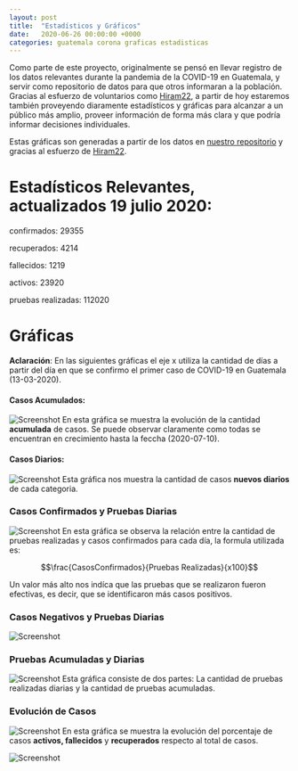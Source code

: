 ```yaml
---
layout: post
title:  "Estadísticos y Gráficos"
date:   2020-06-26 00:00:00 +0000
categories: guatemala corona graficas estadisticas 
---
```



Como parte de este proyecto, originalmente se pensó en llevar registro de los datos relevantes durante la pandemia de la COVID-19 en Guatemala, y servir como repositorio de datos para que otros informaran a la población. Gracias al esfuerzo de voluntarios como [Hiram22](https://github.com/hiram22), a partir de hoy estaremos también proveyendo diaramente estadísticos y gráficas para alcanzar a un público más amplio, proveer información de forma más clara y que podría informar decisiones individuales.

Estas gráficas son generadas a partir de los datos en [nuestro repositorio](https://github.com/ncovgt2020/ncovgt2020) y gracias al esfuerzo de [Hiram22](https://github.com/hiram22).

# Estadísticos Relevantes, actualizados 19 julio 2020:

confirmados:  29355

recuperados:  4214

fallecidos:  1219

activos:  23920

pruebas realizadas:  112020


# Gráficas

**Aclaración**:  En las siguientes gráficas el eje x utiliza la cantidad de días a partir del día en que se confirmo el primer caso de COVID-19 en Guatemala (13-03-2020). 

#### Casos Acumulados:
![Screenshot]({{site.url}}/resources/Casos_Acumulados.png)
En esta gráfica se muestra la evolución de la cantidad **acumulada** de casos. Se puede observar claramente como todas se encuentran en crecimiento hasta la feccha (2020-07-10).

#### Casos Diarios:
![Screenshot]({{site.url}}/resources/Casos_Diarios.png)
Esta gráfica nos muestra la cantidad de casos **nuevos diarios** de cada categoria. 

### Casos Confirmados y Pruebas Diarias
![Screenshot]({{site.url}}/resources/Razon_confirmados_pruebas_diario.png)
En esta gráfica se observa la relación entre la cantidad de pruebas realizadas y casos confirmados para cada día, la formula utilizada es: 

$$\frac{CasosConfirmados}{Pruebas Realizadas}{x100}$$

Un valor más alto nos indíca que las pruebas que se realizaron fueron efectivas, es decir, que se identificaron más casos positivos. 

### Casos Negativos y Pruebas Diarias
![Screenshot]({{site.url}}/resources/Razon_negativos_pruebas_diario.png)

### Pruebas Acumuladas y Diarias
![Screenshot]({{site.url}}/resources/Resumen_Pruebas_semilogy.png)
Esta gráfica consiste de dos partes: La cantidad de pruebas realizadas diarias y la cantidad de pruebas acumuladas. 

### Evolución de Casos
![Screenshot]({{site.url}}/resources/Evolucion_Porcentaje_Casos.png)
En esta gráfica se muestra la evolución del porcentaje de casos **activos, fallecidos** y **recuperados** respecto al total de casos. 

![Screenshot]({{site.url}}/resources/Evolucion_Porcentaje_Casos_Detalle.png)